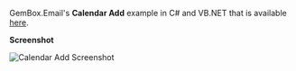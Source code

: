 GemBox.Email's **Calendar Add** example in C# and VB.NET that is available [here](https://www.gemboxsoftware.com/email/examples/add-calendar-to-a-mail-message/903).

**Screenshot**

![Calendar Add Screenshot](https://www.gemboxsoftware.com/Email/Examples/Content/Calendar/AddCalendartoaMessage/message.png)